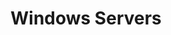 ---
title: Windows Servers
tags: [Windows Server, Active Directory]
sidebar_position: 1
last_update:
  date: 2/24/2021
---